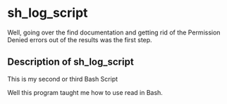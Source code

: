 # sh_log_script
<p>Well, going over the find documentation and getting rid of the Permission Denied errors out of the results was the first step.</p>


## Description of sh_log_script
<p>This is my second or third Bash Script</p>
<p>Well this program taught me how to use read in Bash.</p>
